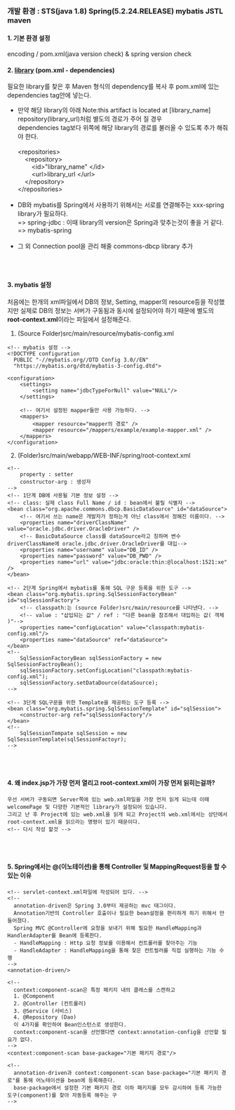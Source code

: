 ### 개발 환경 : STS(java 1.8) Spring(5.2.24.RELEASE) mybatis JSTL maven 

#### 1. 기본 환경 설정<br>
encoding / pom.xml(java version check) & spring version check

#### 2. <b>[library](https://mvnrepository.com/)</b> (pom.xml - dependencies)<br>
필요한 library를 찾은 후 Maven 형식의 dependency를 복사 후 pom.xml에 있는 dependencies tag안에 넣는다.<br>
  - 만약 해당 library의 아래 Note:this artifact is located at [library_name] repository(library_url)처럼 별도의 경로가 주어 질 경우 <br>
  dependencies tag보다 위쪽에 해당 library의 경로를 불러올 수 있도록 추가 해줘야 한다. <br><br>
&lt;repositories&gt;<br>
&nbsp;&nbsp;&nbsp;&nbsp;&lt;repository&gt;<br>
&nbsp;&nbsp;&nbsp;&nbsp;&nbsp;&nbsp;&nbsp;&nbsp;&lt;id&gt;"library_name" &lt;/id&gt;<br>
&nbsp;&nbsp;&nbsp;&nbsp;&nbsp;&nbsp;&nbsp;&nbsp;&lt;url&gt;library_url &lt;/url&gt;<br>
&nbsp;&nbsp;&nbsp;&nbsp;&lt;/repository&gt;<br>
&lt;/repositories&gt;<br><br>
- DB와 mybatis를 Spring에서 사용하기 위해서는 서로를 연결해주는 xxx-spring library가 필요하다.<br>
=> spring-jdbc : 이때 library의 version은 Spring과 맞추는것이 좋을 거 같다. <br>
=> mybatis-spring
<br><br>
- 그 외 Connection pool을 관리 해줄 commons-dbcp library 추가

<br><br>
#### 3. mybatis 설정
처음에는 한개의 xml파일에서 DB의 정보, Setting, mapper의 resource등을 작성했지만 실제로 DB의 정보는 서버가 구동됨과 동시에 설정되어야 하기 때문에 별도의 <b>root-context.xml</b>이라는 파일에서 설정해준다.

1. (Source Folder)src/main/resource/mybatis-config.xml
```
<!-- mybatis 설정 -->
<!DOCTYPE configuration
  PUBLIC "-//mybatis.org//DTD Config 3.0//EN"
  "https://mybatis.org/dtd/mybatis-3-config.dtd">
  
<configuration>
    <settings>
        <setting name="jdbcTypeForNull" value="NULL"/>
    </settings>
    
    <!-- 여기서 설정된 mapper들만 사용 가능하다. -->
    <mappers>
        <mapper resource="mapper의 경로" />
        <mapper resource="/mappers/example/example-mapper.xml" />
    </mappers>
</configuration>
```
2. (Folder)src/main/webapp/WEB-INF/spring/root-context.xml
```
<!--
    property : setter
    constructor-arg : 생성자
-->
<!-- 1단계 DB에 사용될 기본 정보 설정 -->
<!-- class: 실제 class Full Name / id : bean에서 불릴 식별자 -->
<bean class="org.apache.commons.dbcp.BasicDataSource" id="dataSource">
    <!-- 여기서 쓰는 name은 개발자가 정하는게 아닌 class에서 정해진 이름이다. -->
    <properties name="driverClassName" value="oracle.jdbc.driver.OracleDriver" />
    <!-- BasicDataSource class를 dataSource라고 칭하며 변수 driverClassName에 oracle.jdbc.driver.OracleDriver를 대입-->
    <properties name="username" value="DB_ID" />
    <properties name="password" value="DB_PWD" />
    <properties name="url" value="jdbc:oracle:thin:@localhost:1521:xe" />
</bean>

<!-- 2단계 Spring에서 mybatis를 통해 SQL 구문 등록을 위한 도구 -->
<bean class="org.mybatis.spring.SqlSessionFactoryBean" id="sqlSessionFactory">
    <!-- classpath:는 (source Folder)src/main/resource를 나타낸다. -->
    <!-- value : "삽입되는 값" / ref : "다른 bean을 참조해서 대입하는 값( 객체 )"-->
    <properties name="configLocation" value="classpath:mybatis-config.xml"/>
    <properties name="dataSource" ref="dataSource">
</bean>
<!--
    SqlSessionFactoryBean sqlSessionFactory = new SqlSessionFactroyBean();
    sqlSessionFactory.setConfigLocation("classpath:mybatis-config.xml");
    sqlSessionFactory.setDataDource(dataSource);
-->

<!-- 3단계 SQL구문을 위한 Template을 제공하는 도구 등록 -->
<bean class="org.mybatis.spring.SqlSessionTemplate" id="sqlSession">
    <constructor-arg ref="sqlSessionFactory"/>	 	
</bean>
<!--
    SqlSessionTempate sqlSession = new SqlSessionTemplate(sqlSessionFactoyr);
-->
```
<br><br>
#### 4. 왜 index.jsp가 가장 먼저 열리고 root-context.xml이 가장 먼저 읽히는걸까?
```
우선 서버가 구동되면 Server쪽에 있는 web.xml파일을 가장 먼저 읽게 되는데 이때 welcomePage 및 다양한 기본적인 library가 설정되어 있습니다.
그리고 난 후 Project에 있는 web.xml을 읽게 되고 Project의 web.xml에서는 상단에서 root-context.xml을 읽으라는 명령이 있기 때문이다.
<!-- 다시 작성 할것 -->
```
<br><br>
#### 5. Spring에서는 @(이노테이션)을 통해 Controller 및 MappingRequest등을 할 수 있는 이유

```
<!-- servlet-context.xml파일에 작성되어 있다. -->
<!--
  annotation-driven은 Spring 3.0부터 제공하는 mvc 태그이다.
  Annotation기반의 Controller 호출이나 필요한 bean설정을 편리하게 하기 위해서 만들어졌다.
  Spring MVC @Controller에 요청을 보내기 위해 필요한 HandleMapping과 HandlerAdapter를 Bean에 등록한다.
  - HandleMapping : Http 요청 정보를 이용해서 컨트롤러를 찾아주는 기능
  - HandleAdapter : HandleMapping을 통해 찾은 컨트럴러를 직접 실행하는 기능 수행
-->
<annotation-driven/>

<!--
  context:component-scan은 특정 패키지 내의 클래스를 스캔하고
  1. @Component
  2. @Controller (컨트롤러)
  3. @Service (서비스)
  4. @Repository (Dao)
  이 4가지를 확인하여 Bean인스턴스로 생성한다.
  context:component-scan을 선언했다면 context:annotation-config을 선언할 필요가 없다.
-->
<context:component-scan base-package="기본 패키지 경로"/>

<!--
  annotation-driven과 context:component-scan base-package="기본 패키지 경로"를 통해 어노테이션을 bean에 등록해준다.
  base-package에서 설정한 기본 패키지 경로 이하 패키지를 모두 감시하여 등록 가능한 도구(component)를 찾아 자동등록 해주는 구
-->
```
